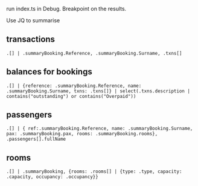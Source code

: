 run index.ts in Debug.  Breakpoint on the results.

Use JQ to summarise

## transactions

`.[] | .summaryBooking.Reference, .summaryBooking.Surname, .txns[]`

## balances for bookings

` .[] | {reference: .summaryBooking.Reference, name: .summaryBooking.Surname, txns: .txns[]} | select(.txns.description | contains("outstanding") or contains("Overpaid")) `

## passengers

`.[] | { ref:.summaryBooking.Reference, name: .summaryBooking.Surname, pax: .summaryBooking.pax, rooms: .summaryBooking.rooms}, .passengers[].fullName  `

## rooms

`.[] | .summaryBooking, {rooms: .rooms[] | {type: .type, capacity: .capacity, occupancy: .occupancy}} `
